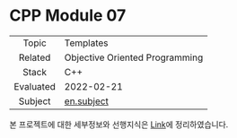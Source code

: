 # CPP Module 07

|           |                                                              |
| :-------: | ------------------------------------------------------------ |
|   Topic   | Templates                                                    |
|  Related  | Objective Oriented Programming                               |
|   Stack   | C++                                                          |
| Evaluated | 2022-02-21                                                   |
|  Subject  | [en.subject](https://github.com/24siefil/42SEOUL-42cursus/blob/main/04-cpp-module/subject/cpp-module-07.pdf) |

본 프로젝트에 대한 세부정보와 선행지식은 [Link](https://velog.io/@24siefil/CPP-Moudle-07)에 정리하였습니다.

